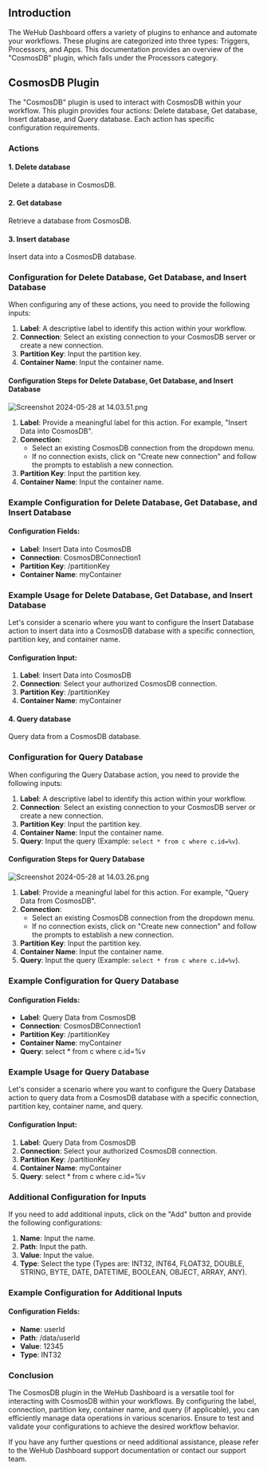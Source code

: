 
## Introduction
The WeHub Dashboard offers a variety of plugins to enhance and automate your workflows. These plugins are categorized into three types: Triggers, Processors, and Apps. This documentation provides an overview of the "CosmosDB" plugin, which falls under the Processors category.

## CosmosDB Plugin
The "CosmosDB" plugin is used to interact with CosmosDB within your workflow. This plugin provides four actions: Delete database, Get database, Insert database, and Query database. Each action has specific configuration requirements.

### Actions

#### 1. Delete database
Delete a database in CosmosDB.

#### 2. Get database
Retrieve a database from CosmosDB.

#### 3. Insert database
Insert data into a CosmosDB database.

### Configuration for Delete Database, Get Database, and Insert Database
When configuring any of these actions, you need to provide the following inputs:

1. **Label**: A descriptive label to identify this action within your workflow.
2. **Connection**: Select an existing connection to your CosmosDB server or create a new connection.
3. **Partition Key**: Input the partition key.
4. **Container Name**: Input the container name.

#### Configuration Steps for Delete Database, Get Database, and Insert Database

![Screenshot 2024-05-28 at 14.03.51.png](../../../static/img/CosmosDB-1.png)

1. **Label**: Provide a meaningful label for this action. For example, "Insert Data into CosmosDB".
2. **Connection**: 
   - Select an existing CosmosDB connection from the dropdown menu.
   - If no connection exists, click on "Create new connection" and follow the prompts to establish a new connection.
3. **Partition Key**: Input the partition key.
4. **Container Name**: Input the container name.

### Example Configuration for Delete Database, Get Database, and Insert Database
#### Configuration Fields:
- **Label**: Insert Data into CosmosDB
- **Connection**: CosmosDBConnection1
- **Partition Key**: /partitionKey
- **Container Name**: myContainer

### Example Usage for Delete Database, Get Database, and Insert Database
Let's consider a scenario where you want to configure the Insert Database action to insert data into a CosmosDB database with a specific connection, partition key, and container name.

#### Configuration Input:
1. **Label**: Insert Data into CosmosDB
2. **Connection**: Select your authorized CosmosDB connection.
3. **Partition Key**: /partitionKey
4. **Container Name**: myContainer

#### 4. Query database
Query data from a CosmosDB database.

### Configuration for Query Database
When configuring the Query Database action, you need to provide the following inputs:

1. **Label**: A descriptive label to identify this action within your workflow.
2. **Connection**: Select an existing connection to your CosmosDB server or create a new connection.
3. **Partition Key**: Input the partition key.
4. **Container Name**: Input the container name.
5. **Query**: Input the query (Example: `select * from c where c.id=%v`).

#### Configuration Steps for Query Database

![Screenshot 2024-05-28 at 14.03.26.png](../../../static/img/CosmosDB-2.png)

1. **Label**: Provide a meaningful label for this action. For example, "Query Data from CosmosDB".
2. **Connection**: 
   - Select an existing CosmosDB connection from the dropdown menu.
   - If no connection exists, click on "Create new connection" and follow the prompts to establish a new connection.
3. **Partition Key**: Input the partition key.
4. **Container Name**: Input the container name.
5. **Query**: Input the query (Example: `select * from c where c.id=%v`).

### Example Configuration for Query Database
#### Configuration Fields:
- **Label**: Query Data from CosmosDB
- **Connection**: CosmosDBConnection1
- **Partition Key**: /partitionKey
- **Container Name**: myContainer
- **Query**: select * from c where c.id=%v

### Example Usage for Query Database
Let's consider a scenario where you want to configure the Query Database action to query data from a CosmosDB database with a specific connection, partition key, container name, and query.

#### Configuration Input:
1. **Label**: Query Data from CosmosDB
2. **Connection**: Select your authorized CosmosDB connection.
3. **Partition Key**: /partitionKey
4. **Container Name**: myContainer
5. **Query**: select * from c where c.id=%v

### Additional Configuration for Inputs
If you need to add additional inputs, click on the "Add" button and provide the following configurations:

1. **Name**: Input the name.
2. **Path**: Input the path.
3. **Value**: Input the value.
4. **Type**: Select the type (Types are: INT32, INT64, FLOAT32, DOUBLE, STRING, BYTE, DATE, DATETIME, BOOLEAN, OBJECT, ARRAY, ANY).

### Example Configuration for Additional Inputs
#### Configuration Fields:
- **Name**: userId
- **Path**: /data/userId
- **Value**: 12345
- **Type**: INT32

### Conclusion
The CosmosDB plugin in the WeHub Dashboard is a versatile tool for interacting with CosmosDB within your workflows. By configuring the label, connection, partition key, container name, and query (if applicable), you can efficiently manage data operations in various scenarios. Ensure to test and validate your configurations to achieve the desired workflow behavior.

If you have any further questions or need additional assistance, please refer to the WeHub Dashboard support documentation or contact our support team.
